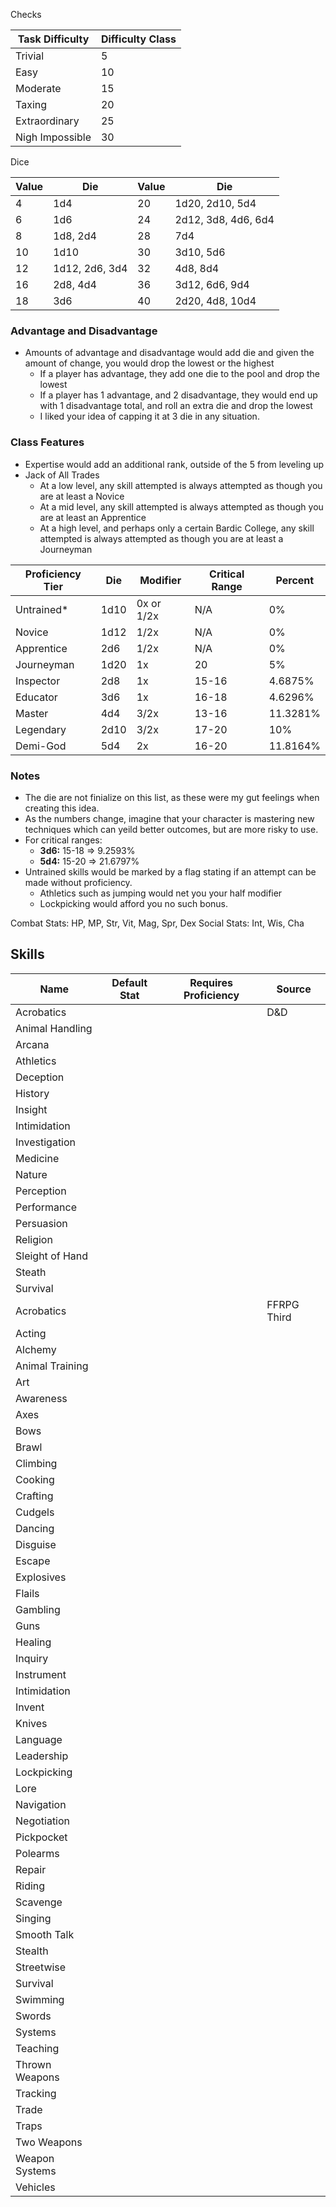 Checks

| Task Difficulty | Difficulty Class |
| --------------- | ---------------- |
| Trivial         | 5                |
| Easy            | 10               |
| Moderate        | 15               |
| Taxing          | 20               |
| Extraordinary   | 25               |
| Nigh Impossible | 30               |

Dice

| Value | Die            | Value | Die                 |
| ----- | -------------- | ----- | ------------------- |
| 4     | 1d4            | 20    | 1d20, 2d10, 5d4     |
| 6     | 1d6            | 24    | 2d12, 3d8, 4d6, 6d4 |
| 8     | 1d8, 2d4       | 28    | 7d4                 |
| 10    | 1d10           | 30    | 3d10, 5d6           |
| 12    | 1d12, 2d6, 3d4 | 32    | 4d8, 8d4            |
| 16    | 2d8, 4d4       | 36    | 3d12, 6d6, 9d4      |
| 18    | 3d6            | 40    | 2d20, 4d8, 10d4     |

### Advantage and Disadvantage
- Amounts of advantage and disadvantage would add die and given the amount of change, you would drop the lowest or the highest
	- If a player has advantage, they add one die to the pool and drop the lowest
	- If a player has 1 advantage, and 2 disadvantage, they would end up with 1 disadvantage total, and roll an extra die and drop the lowest
	- I liked your idea of capping it at 3 die in any situation.

### Class Features
- Expertise would add an additional rank, outside of the 5 from leveling up
- Jack of All Trades
	- At a low level, any skill attempted is always attempted as though you are at least a Novice
	- At a mid level, any skill attempted is always attempted as though you are at least an Apprentice
	- At a high level, and perhaps only a certain Bardic College, any skill attempted is always attempted as though you are at least a Journeyman

| Proficiency Tier | Die  | Modifier   | Critical Range | Percent  |
| ---------------- | ---- | ---------- | -------------- | -------- |
| Untrained*       | 1d10 | 0x or 1/2x | N/A            | 0%       |
| Novice           | 1d12 | 1/2x       | N/A            | 0%       |
| Apprentice       | 2d6  | 1/2x       | N/A            | 0%       |
| Journeyman       | 1d20 | 1x         | 20             | 5%       |
| Inspector        | 2d8  | 1x         | 15-16          | 4.6875%  |
| Educator         | 3d6  | 1x         | 16-18          | 4.6296%  |
| Master           | 4d4  | 3/2x       | 13-16          | 11.3281% |
| Legendary        | 2d10 | 3/2x       | 17-20          | 10%      |
| Demi-God         | 5d4  | 2x         | 16-20          | 11.8164% |

### Notes
- The die are not finialize on this list, as these were my gut feelings when creating this idea.
- As the numbers change, imagine that your character is mastering new techniques which can yeild better outcomes, but are more risky to use.
- For critical ranges:
	- **3d6:** 15-18 => 9.2593%
	- **5d4:** 15-20 => 21.6797%
-  Untrained skills would be marked by a flag stating if an attempt can be made without proficiency.
	-  Athletics such as jumping would net you your half modifier
	-  Lockpicking would afford you no such bonus.

Combat Stats: HP, MP, Str, Vit, Mag, Spr, Dex
Social Stats: Int, Wis, Cha

## Skills

| Name            | Default Stat | Requires Proficiency | Source      |
| --------------- | ------------ | -------------------- | ----------- |
| Acrobatics      |              |                      | D&D         |
| Animal Handling |              |                      |             |
| Arcana          |              |                      |             |
| Athletics       |              |                      |             |
| Deception       |              |                      |             |
| History         |              |                      |             |
| Insight         |              |                      |             |
| Intimidation    |              |                      |             |
| Investigation   |              |                      |             |
| Medicine        |              |                      |             |
| Nature          |              |                      |             |
| Perception      |              |                      |             |
| Performance     |              |                      |             |
| Persuasion      |              |                      |             |
| Religion        |              |                      |             |
| Sleight of Hand |              |                      |             |
| Steath          |              |                      |             |
| Survival        |              |                      |             |
| Acrobatics      |              |                      | FFRPG Third |
| Acting          |              |                      |             |
| Alchemy         |              |                      |             |
| Animal Training |              |                      |             |
| Art             |              |                      |             |
| Awareness       |              |                      |             |
| Axes            |              |                      |             |
| Bows            |              |                      |             |
| Brawl           |              |                      |             |
| Climbing        |              |                      |             |
| Cooking         |              |                      |             |
| Crafting        |              |                      |             |
| Cudgels         |              |                      |             |
| Dancing         |              |                      |             |
| Disguise        |              |                      |             |
| Escape          |              |                      |             |
| Explosives      |              |                      |             |
| Flails          |              |                      |             |
| Gambling        |              |                      |             |
| Guns            |              |                      |             |
| Healing         |              |                      |             |
| Inquiry         |              |                      |             |
| Instrument      |              |                      |             |
| Intimidation    |              |                      |             |
| Invent          |              |                      |             |
| Knives          |              |                      |             |
| Language        |              |                      |             |
| Leadership      |              |                      |             |
| Lockpicking     |              |                      |             |
| Lore            |              |                      |             |
| Navigation      |              |                      |             |
| Negotiation     |              |                      |             |
| Pickpocket      |              |                      |             |
| Polearms        |              |                      |             |
| Repair          |              |                      |             |
| Riding          |              |                      |             |
| Scavenge        |              |                      |             |
| Singing         |              |                      |             |
| Smooth Talk     |              |                      |             |
| Stealth         |              |                      |             |
| Streetwise      |              |                      |             |
| Survival        |              |                      |             |
| Swimming        |              |                      |             |
| Swords          |              |                      |             |
| Systems         |              |                      |             |
| Teaching        |              |                      |             |
| Thrown Weapons  |              |                      |             |
| Tracking        |              |                      |             |
| Trade           |              |                      |             |
| Traps           |              |                      |             |
| Two Weapons     |              |                      |             |
| Weapon Systems  |              |                      |             |
| Vehicles        |              |                      |             |


